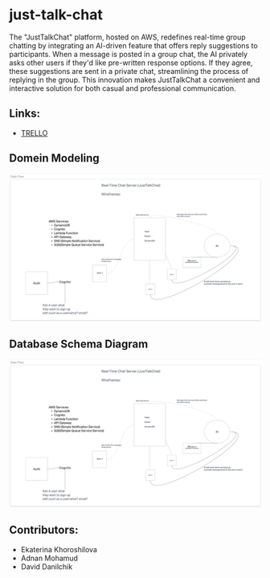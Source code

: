 # just-talk-chat

 The "JustTalkChat" platform, hosted on AWS, redefines real-time group chatting by integrating an AI-driven feature that offers reply suggestions to participants. When a message is posted in a group chat, the AI privately asks other users if they'd like pre-written response options. If they agree, these suggestions are sent in a private chat, streamlining the process of replying in the group. This innovation makes JustTalkChat a convenient and interactive solution for both casual and professional communication.

## Links:
- [TRELLO](https://trello.com/invite/b/uxaSmWNf/ATTIbc7032965c8252ccaf74a03c4c7b28fb7EEEA6C2/just-talk-chat)

## Domein Modeling
![UML](./assets/UML.png)

## Database Schema Diagram
![DB Modeling](./assets/UML.png)

## Contributors:
- Ekaterina Khoroshilova
- Adnan Mohamud
- David Danilchik
